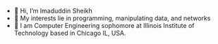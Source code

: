 - 👋 Hi, I’m Imaduddin Sheikh
- 👀 My interests lie in programming, manipulating data, and networks
- 🌱 I am Computer Engineering sophomore at Illinois Institute of Technology based in Chicago IL, USA.

<!---
isheikh8492/isheikh8492 is a ✨ special ✨ repository because its `README.md` (this file) appears on your GitHub profile.
You can click the Preview link to take a look at your changes.
--->
